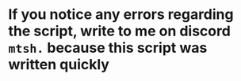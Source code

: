 # If you notice any errors regarding the script, write to me on discord ``` mtsh. ``` because this script was written quickly
